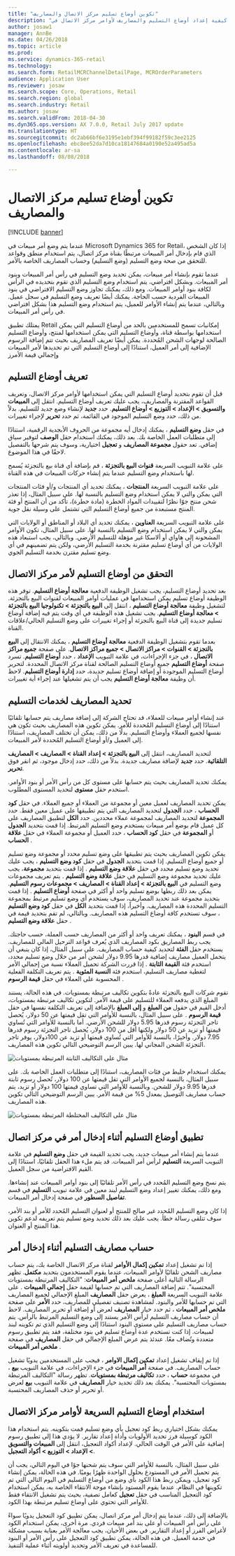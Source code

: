 ```yaml
---
title: "تكوين أوضاع تسليم مركز الاتصال والمصاريف"
description: "يوضح هذا الموضوع كيفية إعداد أوضاع التسليم والمصاريف لأوامر مركز الاتصال في Microsoft Dynamics 365 for Retail."
author: josaw1
manager: AnnBe
ms.date: 04/26/2018
ms.topic: article
ms.prod: 
ms.service: dynamics-365-retail
ms.technology: 
ms.search.form: RetailMCRChannelDetailPage, MCROrderParameters
audience: Application User
ms.reviewer: josaw
ms.search.scope: Core, Operations, Retail
ms.search.region: global
ms.search.industry: Retail
ms.author: josaw
ms.search.validFrom: 2018-04-30
ms.dyn365.ops.version: AX 7.0.0, Retail July 2017 update
ms.translationtype: HT
ms.sourcegitcommit: dc2ab66bf6e3195e1ebf394f99182f59c3ee2125
ms.openlocfilehash: ebc8ee52da7d10ca18147684a0190e52a495ad5a
ms.contentlocale: ar-sa
ms.lasthandoff: 08/08/2018

---
```


# <a name="configure-call-center-delivery-modes-and-charges"></a>تكوين أوضاع تسليم مركز الاتصال والمصاريف

[!INCLUDE [banner](includes/banner.md)]

عندما يتم وضع أمر مبيعات في Microsoft Dynamics 365 for Retail، إذا كان الشخص الذي قام بإدخال أمر المبيعات مرتبطًا بقناة مركز اتصال، يتم استخدام منطق وقواعد للتحقق من صحة وضع التسليم (وضع التسليم) وحساب المصاريف الخاصة بالأمر.

عندما تقوم بإنشاء أمر مبيعات، يمكن تحديد وضع التسليم في رأس أمر المبيعات وبنود أمر المبيعات. وبشكل افتراضي، يتم استخدام وضع التسليم الذي تقوم بتحديده في الرأس لكافة بنود أوامر المبيعات. ومع ذلك، يمكنك تجاوز وضع التسليم الافتراضي في بنود المبيعات الفردية حسب الحاجة. يمكنك أيضًا تعريف وضع التسليم في سجل عميل. وبالتالي، عندما يتم إنشاء الأوامر للعميل، يتم استخدام وضع التسليم هذا بشكل افتراضي في رأس أمر المبيعات.

يمتلك تطبيق Retail إمكانيات تسمح للمستخدمين بالحد من أوضاع التسليم التي يمكن استخدامها بواسطة قناة، وأوضاع التسليم التي يمكن استخدامها لمنتج، وأوضاع التسليم الصالحة لوجهات الشحن المُحددة. يمكن أيضًا تعريف المصاريف بحيث تتم إضافة الرسوم الإضافية إلى أمر العميل، استنادًا إلى أوضاع التسليم التي تم تحديدها لأمر المبيعات وإجمالي قيمة الأمرز

## <a name="define-delivery-modes"></a>تعريف أوضاع التسليم
قبل أن تقوم بتحديد أوضاع التسليم التي يمكن استخدامها لأوامر مركز الاتصال، وتعريف القواعد المقترنة والمصاريف، يجب عليك تعريف أوضاع التسليم. انتقل إلى **المبيعات والتسويق \> الإعداد \> التوزيع \> أوضاع التسليم**. حدد **جديد** لإنشاء وضع جديد للتسليم. بدلاً من ذلك، حدد وضع التسليم الموجود في القائمة، ثم حدد **تحرير** لإجراء تغييرات.

في حقل **وضع التسليم** ، يمكنك إدخال أيه مجموعة من الحروف الأبجدية الرقمية، استنادًا إلى متطلبات العمل الخاصة بك. بعد ذلك، يمكنك استخدام حقل **الوصف** لتوفير سياق إضافي. تعد حقول **مجموعة المصاريف** و **تعجيل** اختيارية، وسوف يتم شرحها بالتفصيل لاحقًا في هذا الموضوع.

على علامة التبويب السريعة **قنوات البيع بالتجزئة** ، قم بإضافة أي قناة بيع بالتجزئة يُسمح لها باستخدام وضع التسليم عندما يتم إنشاء حركات المبيعات في هذه القناة.

على علامة التبويب السريعة **المنتجات** ، يمكنك تحديد أي المنتجات و/أو فئات المنتجات التي يمكن والتي لا يمكن استخدام وضع التسليم بالنسبة لها. على سبيل المثال، إذا تعذر شحن منتج جوًا نظرًا لتقييدات المواد الخطرة (مادة خطرة)، تأكد من أن المنتج أو فئة المنتج مستبعدة من جميع أوضاع التسليم التي تشتمل على وسيلة نقل جوية.

على علامة التبويب السريعة **العناوين** ، يمكنك تحديد أي البلاد أو المناطق أو الولايات التي يمكن والتي لا يمكن استخدام وضع التسليم بالنسبة لها. على سبيل المثال، تكون الأوامر المشحونة إلى هاواي أو ألاسكا غير مؤهلة للتسليم الأرضي. وبالتالي، يجب استبعاد هذه الولايات من أي أوضاع تسليم مقترنة بخدمة التسليم الأرضي، ولكن يتم تضمينهم في أي وضع تسليم مقترن بخدمة التسليم الجوي.

## <a name="validate-delivery-modes-for-a-call-center-order"></a>التحقق من أوضاع التسليم لأمر مركز الاتصال
بعد تحديد أوضاع التسليم، يجب تشغيل الوظيفة الدفعية **معالجة أوضاع التسليم**. توفر هذه الوظيفة أوضاع تسليم يمكن استخدامها في عمليات أوامر المبيعات لقنوات البيع بالتجزئة. لتشغيل وظيفة **معالجة أوضاع التسليم** ، انتقل إلى **البيع بالتجزئة \> تكنولوجيا البيع بالتجزئة \> معالجة أوضاع التسليم**. يجب تشغيل هذه الوظيفة في أي وقت يتم فيه إضافة أوضاع تسليم جديدة إلى قناة البيع بالتجزئة أو إجراء تغييرات على وضع التسليم الحالي/علاقات القناة.

بعدما تقوم بتشغيل الوظيفة الدفعية **معالجة أوضاع التسليم** ، يمكنك الانتقال إلى **البيع بالتجزئة \> القنوات \> مراكز الاتصال \> جميع مراكز الاتصال**. على صفحة **جميع مراكز الاتصال** ، في جزء الإجراءات، في علامة التبويب **الإعداد** ، حدد **أوضاع التسليم**. تسرد صفحة **أوضاع التسليم** جميع أوضاع التسليم الصالحة لقناة مركز الاتصال المحددة. لتحرير أوضاع التسليم الموجودة أو إضافة أوضاع تسليم جديدة، حدد **إدارة أوضاع التسليم**. لاحظ أن وظيفة **معالجة أوضاع التسليم** يجب أن يتم تشغيلها عند إجراء أية تغييرات.

## <a name="define-charges-for-delivery-services"></a>تحديد المصاريف لخدمات التسليم
عند إنشاء أوامر مبيعات للعملاء، قد تحتاج الشركة إلى إضافة مصاريف يتم حسابها تلقائيًا استنادًا إلى أوضاع التسليم المُحددة للأمر. يمكن تكوين هذه المصاريف بحيث تكون هي نفسها لجميع العملاء وأوضاع التسليم. بدلًا من ذلك، يمكن أن تختلف المصاريف، استنادًا إلى العميل و/أو أوضاع التسليم المُحددة لأمر المبيعات.

لتحديد المصاريف، انتقل إلى **البيع بالتجزئة \> إعداد القناة \> المصاريف \> المصاريف التلقائية**. حدد **جديد** لإضافة مصاريف جديدة. بدلاً من ذلك، حدد إدخال موجود، ثم انقر فوق **تحرير**.

يمكنك تحديد المصاريف بحيث يتم حسابها على مستوى كل من رأس الأمر أو بنود الأوامر. استخدم حقل **مستوى** لتحديد المستوى المطلوب.

يمكن تحديد المصاريف لعميل معين أو مجموعة من العملاء أو جميع العملاء. في حقل **كود الحساب** ، حدد **الجدول** لتحديد المصاريف التي يتم تطبيقها على عميل معين فقط. حدد **المجموعة** لتحديد المصاريف لمجموعة عملاء محددين. حدد **الكل** لتطبيق المصاريف على كل عميل قام بوضع أمر مبيعات يستخدم وضع التسليم المرتبط. إذا قمت بتحديد **الجدول** أو **المجموعة** في حقل **كود الحساب** ، حدد العميل أو مجموعة العملاء في حقل **علاقة الحساب** .

يمكن تكوين المصاريف بحيث يتم تطبيقها على وضع تسليم محدد أو مجموعة وضع تسليم أو جميع أوضاع التسليم. إذا قمت بتحديد **الجدول** في حقل **كود وضع التسليم** ، يجب عليك تحديد وضع تسليم محدد في حقل **علاقة وضع التسليم** . إذا قمت بتحديد **مجموعة**، يجب عليك تحديد مجموعة وضع التسليم في حقل **علاقة وضع التسليم** . يتم تعريف مجموعات وضع التسليم في **البيع بالتجزئة \> إعداد القناة \> المصاريف \> مجموعات رسوم التسليم**. يمكن بعد ذلك ربطها بوضع تسليم واحد أو أكثر في صفحة **أوضاع التسليم** . إذا قمت بتحديد مجموعة عند تحديد المصاريف، سوف يستخدم أي وضع تسليم مرتبط بمجموعة التسليم المحددة هذه المصاريف. وأخيراً، إذا قمت بتحديد **الكل** في حقل **كود وضع التسليم** ، سوف تستخدم كافة أوضاع التسليم هذه المصاريف. وبالتالي، لم تقم بتحديد قيمة في حقل **علاقة وضع التسليم** .

في قسم **البنود** ، يمكنك تعريف واحد أو أكثر من المصاريف حسب العملة، حسب حاجتك. يجب ربط المصاريق بكود المصاريف الذي يُعرف قواعد الترحيل المالي للمصاريف. يستخدم حقل **الفئة** لتحديد كيفية حساب المصاريف. على سبيل المثال، إذا كان ينبغي أن يتحمل العميل مصاريف إضافية قدرها 9.95 دولار لشحن أمر من خلال وضع تسليم محدد، استخدم فئة **القيمة الثابتة** . إذا قررت الشركة تحميل العملاء نسبة من إجمالي الأمر لتغطية مصاريف التسليم، استخدم فئة **النسبة المئوية** . يتم تعريف التكلفة الفعلية المحسوبة على العملاء في حقل **قيمة الرسوم** .

تقوم شركات البيع بالتجزئة عادةً بتكوين تكاليف مرتبطة بمستويات. في هذه الحالة، يستند المبلغ الذي يدفعه العملاء للتسليم على قيمة الأمر. لتكوين تكاليف مرتبطة بمستويات، أدخل القيم في حقول **من المبلغ** و **إلى المبلغ** بالإضافة إلى تعريف التكلفة نفسها في حقل **قيمة الرسوم** . على سبيل المثال، بالنسبة للأوامر التي تقل قيمتها عن 50 دولار، يُحصل تاجر التجزئة رسوم قدرها 5.95 دولار للشحن الأرضي. أما بالنسبة للأوامر التي تُساوي قيمتها أو تزيد عن 50 دولار ولكنها أقل من 100 دولار، يُحصل تاجر التجزئة رسوم قدرها 7.95 دولار. وأخيرًا، بالنسبة للأوامر التي تُساوي قيمتها أو تزيد عن 100دولار، يوفر تاجر التجزئة الشحن المجاني لها. يبين الرسم التوضيحي التالي تكوين هذه المصاريف.

![مثال على التكاليف الثابتة المرتبطة بمستويات](media/fixedtieredcharges.png)

يمكنك استخدام خليط من فئات المصاريف، استنادًا إلى متطلبات العمل الخاصة بك. على سبيل المثال، بالنسبة لجميع الأوامر التي تقل قيمتها عن 100 دولار، تُحصل رسوم ثابتة قدرها 9.95 دولار للشحن. وبالنسبة للأوامر التي تساوي قيمتها 100 دولار أو تزيد، يتم حساب مصاريف التوصيل بمعدل 5% من قيمة الأمر. يبين الرسم التوضيحي التالي تكوين هذه المصاريف.

![مثال على التكاليف المختلطة المرتبطة بمستويات](media/mixedtieredcharges.png)

## <a name="apply-delivery-modes-during-order-entry-in-a-call-center"></a>تطبيق أوضاع التسليم أثناء إدخال أمر في مركز اتصال
عندما يتم إنشاء أمر مبيعات جديد، يجب تحديد القيمة في حقل **وضع التسليم** في علامة التبويب السريعة **التسليم** لرأس أمر المبيعات. قد يتم ملء هذا الحقل تلقائيًا، استنادًا إلى القيم الافتراضية من سجل العميل.

يتم نسخ وضع التسليم المُحدد في رأس الأمر تلقائيًا إلى بنود أوامر المبيعات عند إنشاءها. ومع ذلك، يمكنك تغيير إعداد وضع التسليم لبند معين في علامة تبويب **التسليم** في قسم **تفاصيل السطور** في صفحة إدخال أمر المبيعات.

إذا كان وضع التسليم المُحدد غير صالح للمنتج أو لعنوان التسليم المُحدد للأمر أو بند الأمر، سوف تتلقى رسالة خطأ. يجب عليك بعد ذلك تحديد وضع تسليم يتم تعريفه لدعم تكوين هذا المنتج أو العنوان.

## <a name="calculation-of-delivery-charges-during-entry-of-order"></a>حساب مصاريف التسليم أثناء إدخال أمر
إذا تم تشغيل إعداد **تمكين إكمال الأوامر** لقناة مركز الاتصال الخاصة بك، يتم حساب مصاريف الشحن تلقائيًا لأوامر المبيعات، عندما يقوم المستخدمون بتحديد **مكتمل**. تظهر الرسالة التالية أعلى صفحة **ملخص أمر المبيعات**: "‏‫التكاليف المرتبطة بمستويات المحتسبة".‬ تتم إضافة المصاريف التي تم حسابها لقيمة حقل **إجمالي المبيعات** . على علامة التبويب السريعة **المبلغ** ، يعرض حقل **المصاريف** المبلغ الإجمالي لجميع المصاريف التي تم حسابها للأمر والبنود. لمشاهدة تصنيف تفصيلي للمصاريف، حدد **الأمر** على صفحة **ملخص أمر المبيعات** ، ثم حدد خيار **المصاريف** لعرض أو إضافة أو تحرير المصاريف. لاحظ أن حساب مصاريف التسليم لرأس الأمر يستند إلى وضع التسليم المرتبط بالرأس. يتم حساب مصاريف التسليم على مستوى البنود استنادًا إلى وضع التسليم الذي تم تكوينه لبند لمبيعات. إذا كنت تستخدم عدة أوضاع تسليم في بنود مختلفة، فقد يتم تطبيق رسوم متعددة وتُضاف معًا. عندئذ يتم عرض المبلغ الإجمالي في حقل **المصاريف** في صفحة **ملخص أمر المبيعات** .

إذا تم إيقاف تشغيل إعداد **تمكين إكمال الاوامر** ، فيجب على المستخدمين يدويًا تشغيل حساب المصاريف. في صفحة **أمر المبيعات** في جزء الإجراءات، في علامة التبويب **بيع** ، في مجموعة **حساب** ، حدد **تكاليف مرتبطة بمستويات**. تظهر رسالة "‏‫التكاليف المرتبطة بمستويات المحتسبة".‬ يمكنك بعد ذلك تحديد خيار **المصاريف** في علامة التبويب **بيع** لعرض أو تحرير أو حذف المصاريف المحتسبة.

## <a name="use-expedited-delivery-modes-on-call-center-orders"></a>استخدام أوضاع التسليم السريعة لأوامر مركز الاتصال
يمكنك بشكل اختياري ربط كود تعجيل بأي وضع تسليم قمت بتكوينه. يتم استخدام هذا الكود كوسيلة فرز تحديد الأولويات وأداة إعداد تقارير. لا يؤدي هذا إلى تطبيق رسوم إضافية على الأمر في الوقت الحالي. لإعداد أكواد التعجيل، انتقل إلى **المبيعات والتسويق \> الإعداد \> التوزيع \> أكواد التعجيل**.

على سبيل المثال، بالنسبة للأوامر التي سوف يتم شحنها جوًا في اليوم التالي، يجب أن يتم تحميل الأمر في المستودع بحلول الواحدة ظهرًا يوميًا. في هذه الحالة، يمكن إنشاء كود تعجيل، ويمكن ربط هذا الكود بأي وضع من أوضاع التسليم في اليوم التالي التي تم تكوينها في النظام. عندما يقوم المستود بإنشاء موجة الانتقاء الخاصة به، يمكن استخدام كود التعجيل المناسب في حقل **تعجيل** كعامل تصفية، بحيث يتم تشغيل الانتقاء فقط للأوامر التي تحتوي على أوضاع تسليم مرتبطة بهذا الكود.

بالإضافة إلى ذلك، عندما يتم إدخال أمر مركز اتصال، يمكن تطبيق كود التعجيل يدويًا سواءً على رأس أمر المبيعات أو على بند أمر مبيعات فردي. مرة أخرى، يمكن استخدام الكود لأغراض الفرز أو إعداد التقارير. في بعض الأحيان، يجب معالجة الأمر بعناية بسبب مشكلة في خدمة العميل. في هذه الحالة، يمكن تطبيق كود التعجيل على رأس الأمر أو البنود للمساعدة في تعريف الأمر وتحديد أولويته أثناء عملية التنفيذ.

